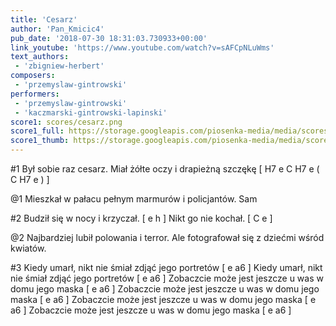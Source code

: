 ```yaml
---
title: 'Cesarz'
author: 'Pan_Kmicic4'
pub_date: '2018-07-30 18:31:03.730933+00:00'
link_youtube: 'https://www.youtube.com/watch?v=sAFCpNLuWms'
text_authors:
 - 'zbigniew-herbert'
composers:
 - 'przemyslaw-gintrowski'
performers:
 - 'przemyslaw-gintrowski'
 - 'kaczmarski-gintrowski-lapinski'
score1: scores/cesarz.png
score1_full: https://storage.googleapis.com/piosenka-media/media/scores/cesarz.png
score1_thumb: https://storage.googleapis.com/piosenka-media/media/scores/cesarz.png.180x0_q85_upscale.png
---
```


#1
Był sobie raz cesarz. Miał żółte oczy i drapieżną szczękę [ H7 e C H7 e ( C H7 e ) ]

@1
Mieszkał w pałacu pełnym marmurów i policjantów. Sam 

#2
Budził się w nocy i krzyczał. [ e h ]
Nikt go nie kochał. [ C e ]

@2
Najbardziej lubił polowania i terror.
Ale fotografował się z dziećmi wśród kwiatów.

#3
Kiedy umarł, nikt nie śmiał zdjąć jego portretów [ e a6 ]
Kiedy umarł, nikt nie śmiał zdjąć jego portretów [ e a6 ]
Zobaczcie może jest jeszcze u was w domu jego maska [ e a6 ]
Zobaczcie może jest jeszcze u was w domu jego maska [ e a6 ]
Zobaczcie może jest jeszcze u was w domu jego maska [ e a6 ]
Zobaczcie może jest jeszcze u was w domu jego maska [ e a6 ]